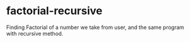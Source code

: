 # factorial-recursive
Finding Factorial of a number we take from user, and the same program with recursive method.
